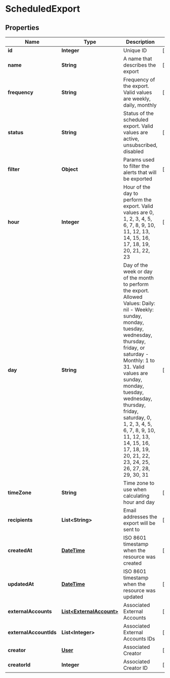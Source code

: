 
# ScheduledExport

## Properties
Name | Type | Description | Notes
------------ | ------------- | ------------- | -------------
**id** | **Integer** | Unique ID |  [optional]
**name** | **String** | A name that describes the export |  [optional]
**frequency** | **String** | Frequency of the export. Valid values are weekly, daily, monthly |  [optional]
**status** | **String** | Status of the scheduled export. Valid values are active, unsubscribed, disabled |  [optional]
**filter** | **Object** | Params used to filter the alerts that will be exported |  [optional]
**hour** | **Integer** | Hour of the day to perform the export. Valid values are 0, 1, 2, 3, 4, 5, 6, 7, 8, 9, 10, 11, 12, 13, 14, 15, 16, 17, 18, 19, 20, 21, 22, 23 |  [optional]
**day** | **String** | Day of the week or day of the month to perform the export.  Allowed Values: Daily: nil - Weekly: sunday, monday, tuesday, wednesday, thursday, friday, or saturday - Monthly: 1 to 31. Valid values are sunday, monday, tuesday, wednesday, thursday, friday, saturday, 0, 1, 2, 3, 4, 5, 6, 7, 8, 9, 10, 11, 12, 13, 14, 15, 16, 17, 18, 19, 20, 21, 22, 23, 24, 25, 26, 27, 28, 29, 30, 31 |  [optional]
**timeZone** | **String** | Time zone to use when calculating hour and day |  [optional]
**recipients** | **List&lt;String&gt;** | Email addresses the export will be sent to |  [optional]
**createdAt** | [**DateTime**](DateTime.md) | ISO 8601 timestamp when the resource was created |  [optional]
**updatedAt** | [**DateTime**](DateTime.md) | ISO 8601 timestamp when the resource was updated |  [optional]
**externalAccounts** | [**List&lt;ExternalAccount&gt;**](ExternalAccount.md) | Associated External Accounts |  [optional]
**externalAccountIds** | **List&lt;Integer&gt;** | Associated External Accounts IDs |  [optional]
**creator** | [**User**](User.md) | Associated Creator |  [optional]
**creatorId** | **Integer** | Associated Creator ID |  [optional]



